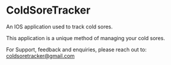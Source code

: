# ColdSoreTracker
An IOS application used to track cold sores.

This application is a unique method of managing your cold sores.

For Support, feedback and enquiries, please reach out to:
  coldsoretracker@gmail.com
